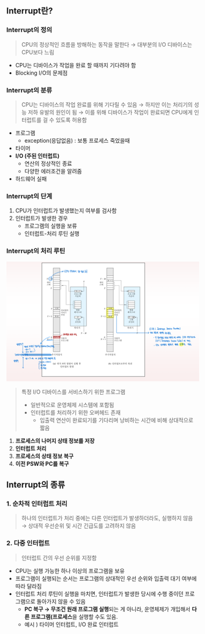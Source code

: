 ## **Interrupt란?**

### **Interrupt의 정의**

> CPU의 정상적인 흐름을 방해하는 동작을 말한다
→ 대부분의 I/O 디바이스는 CPU보다 느림
> 
- CPU는 디바이스가 작업을 완료 할 때까지 기다려야 함
- Blocking I/O의 문제점

### **Interrupt의 분류**

> CPU는 디바이스의 작업 완료를 위해 기다릴 수 있음
→ 하지만 이는 처리기의 성능 저하 유발의 원인이 됨
→ 이를 위해 디바이스가 작업이 완료되면 CPU에게 인터럽트를 걸 수 있도록 허용함
> 
- 프로그램
    - exception(응답없음) : 보통 프로세스 죽었을때
- 타이머
- **I/O (주된 인터럽트)**
    - 연산의 정상적인 종료
    - 다양한 에러조건을 알려줌
- 하드웨어 실패

### **Interrupt의 단계**

1. CPU가 인터럽트가 발생했는지 여부를 검사함
2. 인터럽트가 발생한 경우
    - 프로그램의 실행을 보류
    - 인터럽트-처리 루틴 실행

### **Interrupt의 처리 루틴**
![alt text](3.png)

> 특정 I/O 디바이스를 서비스하기 위한 프로그램
> 
> - 일반적으로 운영체제 시스템에 포함됨
> - 인터럽트를 처리하기 위한 오버헤드 존재
>     - 입출력 연산이 완료되기를 기다리며 낭비하는 시간에 비해 상대적으로 짧음
1. **프로세스의 나머지 상태 정보를 저장**
2. **인터럽트 처리** 
3. **프로세스의 상태 정보 복구**
4. **이전 PSW와 PC를 복구** 

## **Interrupt의 종류**

### **1. 순차적 인터럽트 처리**

> 하나의 인터럽트가 처리 중에는 다른 인터럽트가 발생하더라도, 실행하지 않음
→ 상대적 우선순위 및 시간 긴급도를 고려하지 않음
> 

### **2. 다중 인터럽트**

> 인터럽트 간의 우선 순위를 지정함
> 
- CPU는 실행 가능한 하나 이상의 프로그램을 보유
- 프로그램이 실행되는 순서는 프로그램의 상대적인 우선 순위와 입출력 대기 여부에 따라 달라짐
- 인터럽트 처리 루틴이 실행을 마치면, 인터럽트가 발생한 당시에 수행 중이던 프로그램으로 돌아가지 않을 수 있음
    - **PC 복구 → 무조건 원래 프로그램 실행**되는 게 아니라, 운영체제가 개입해서 **다른 프로그램(프로세스**을 실행할 수도 있음.
    - 예시 ) 타이머 인터럽트, I/O 완료 인터럽트